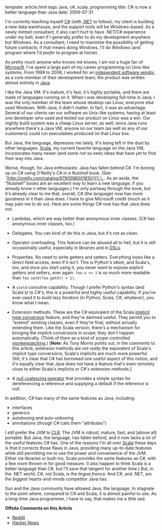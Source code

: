 template: article.html
tags: java, c#, scala, programming
title: C# is now a better language than Java
date: 2009-07-31

I'm currently teaching myself [C\#][] (with [.NET][] to follow); my client
is building a new data warehouse, and the support tools will be
Windows-based. As a newly minted consultant, it also can't hurt to have
.NET/C\# experience under my belt, even if I generally prefer to do my
development anywhere but Windows. As a consultant, I need to maximize the
possibility of getting future contracts; if that means doing Windows, I'll
do Windows (and program where I'd *prefer* to program at home).

As pretty much anyone who knows me knows, I am not a huge fan of
[Microsoft][]. I've spent a large part of
my career programming on Unix-like systems. From 1999 to 2008, I
worked for an
[independent software vendor][],
as a core member of their development team; the product was written
almost entirely in [Java][].

I like the Java VM. It's mature, it's fast, it's highly portable,
and there are loads of languages running on it. When I was
developing full-time in Java, I was the only member of the team
whose desktop ran Linux; everyone else used Windows. With Java, it
didn't matter. In fact, it was an advantage. Several of our clients
ran our software on Unix-like systems; having at least one
developer who used and tested our product on Linux was a win. Our
nightly build system was a cheap Linux server, as well; since Java
runs anywhere there's a Java VM, anyone on our team (as well as any
of our customers) could run executables produced on that Linux
box.

But Java, the language, depresses me lately. It's being left in the
dust by other languages. [Scala][], my
current favorite language on the Java VM, incorporates many newer
(and some not so new) ideas that have yet to find their way into
Java.

Worse, though, for Java enthusiasts: Java has fallen behind C\#.
I'm boning up on C\# using O'Reilly's *C\# in a Nutshell* book.
(See
\`[http://oreilly.com/catalog/9780596001810/][]\`\_.
As an aside, the "Nutshell" books are an excellent way to learn a
new language, if you already know *n* other languages.) I'm only
partway through the book, but it's already clear to me that,
overall, C\# (the language) now has more goodness in it than Java
does. I have to give Microsoft credit (much as it may pain me to do
so). Here are some things C\# now has that Java does not:

-   Lambdas, which are way better than anonymous inner classes.
    (C\# has anonymous inner classes, too.)

-   Delegates. You can kind of do this in Java, but it's not as
    clean.

-   Operator overloading. This feature can be abused all to hell,
    but it is still occasionally useful, especially in libraries and in
    [DSLs][].

-   Properties. No need to write getters and setters. Everything
    looks like a direct field access, even if it isn't. This is
    Python's idiom, and Scala's, too, and once you start using it, you
    never want to expose explicit getters and setters, ever again.
    `foo.x += 1` is *so* much more readable than
    `foo.setX(foo.getX() + 1)`.

-   A `yield` coroutine capability. Though I prefer Python's syntax
    (and Scala's) to C\#'s, this is a powerful and highly useful
    capability. If you've ever used it to build lazy iterators (in
    Python, Scala, C\#, whatever), you know what I mean.

-   Extension methods. These are the C\# equivalent of the Scala
    [implicit type conversion][]
    feature, and they're damned useful. They permit you to "extend"
    existing classes, even if they're final, without actually extending
    them. Like the Scala version, there's a mechanism for bringing the
    implicit conversions in scope; they don't happen automatically.
    (Think of them as a kind of scope-controlled
    [monkeypatching][].)
    [**Note**: As Tony Morris points out, in the comments to this
    article, extension methods are not *really* the equivalent of
    Scala's implicit type conversions; Scala's implicits are much more
    powerful. Still, it's clear that C\# has borrowed one useful aspect
    of this notion, and it's equally clear that Java does not have a
    feature that's even remotely close to either Scala's implicits or
    C\#'s extension methods.]

-   A
    [null coalescing operator][]
    that provides a simple syntax for dereferencing a reference and
    supplying a default if the reference is null.


In addition, C\# has many of the same features as Java, including:

-   interfaces
-   generics
-   autoboxing and auto-unboxing
-   annotations (though C\# calls them "attributes")

I *still* prefer the JVM to
[CLR][].
The JVM is robust, mature, fast, and (above all) portable. But
Java, the language, has fallen behind, and it now lacks a lot of
the useful features C\# has. One of the reasons I'm all over
[Scala][] these days is that it corrects
those flaws in Java, providing many up-to-date features while still
permitting me to use the power and convenience of the JVM. Either
via libraries or built-ins, Scala provides the same features as
C\#, with a few more thrown in for good measure. (I also happen to
think Scala is a better language than C\#, but I'll save that
tangent for another time.) But, in the .NET world, C\#, not Scala,
is the *lingua franca*. And C\#, and .NET, are the biggest
hearts-and-minds competitor Java has.

Sun and the Java community have allowed Java, the language, to
stagnate to the point where, compared to C\# and Scala, it is
almost painful to use. As a long-time Java programmer, I have to
say, that makes me a little sad.

**Offsite Comments on this Article**

-   [Reddit][]
-   [Hacker News][]

[C\#]: http://msdn.microsoft.com/en-us/vcsharp/aa336809.aspx
[.NET]: http://www.microsoft.com/NET/
[Microsoft]: http://www.microsoft.com/
[independent software vendor]: http://www.ardentex.com/resumes/bmc/resume.html#FullTilt
[Java]: http://java.sun.com/
[Scala]: http://www.scala-lang.org/
[http://oreilly.com/catalog/9780596001810/]: http://oreilly.com/catalog/9780596001810/
[DSLs]: http://en.wikipedia.org/wiki/Domain-specific_language
[implicit type conversion]: http://scalada.blogspot.com/2008/03/implicit-conversions-magical-and.html
[monkeypatching]: http://en.wikipedia.org/wiki/Monkey_patch
[null coalescing operator]: http://msdn.microsoft.com/en-us/library/ms173224.aspx
[CLR]: http://scalada.blogspot.com/2008/03/implicit-conversions-magical-and.html
[Scala]: http://www.scala-lang.org/
[Reddit]: http://www.reddit.com/r/programming/comments/96836/c_is_now_a_better_language_than_java/
[Hacker News]: http://news.ycombinator.com/item?id=734487
